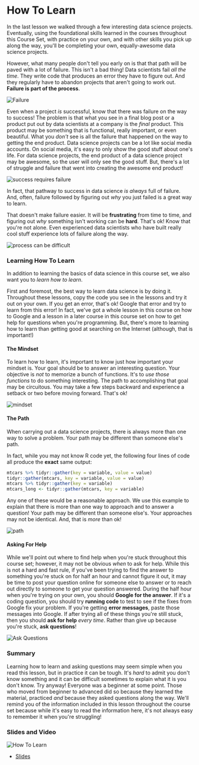 



# How To Learn

In the last lesson we walked through a few interesting data science projects. Eventually, using the foundational skills learned in the courses throughout this Course Set, with practice on your own, and with other skills you pick up along the way, you'll be completing your own, equally-awesome data science projects.

However, what many people don't tell you early on is that that path will be paved with a lot of failure. This isn't a bad thing! Data scientists fail *all the time*. They write code that produces an error they have to figure out. And they regularly have to abandon projects that aren't going to work out. **Failure is part of the process**.


![Failure](https://docs.google.com/presentation/d/1sgE2Um0t2AhkUlPHLJDSVLTJlyTabg1gtz1ybOgO-kY/export/png?id=1sgE2Um0t2AhkUlPHLJDSVLTJlyTabg1gtz1ybOgO-kY&pageid=g3f394e96d2_0_0)

Even when a project *is* successful, know that there was failure on the way to success! The problem is that what you see in a final blog post or a product put out by data scientists at a company is the *final* product. This product may be something that is functional, really important, or even beautiful. What you *don't* see is all the failure that happened on the way to getting the end product. Data science projects can be a lot like social media accounts. On social media, it's easy to only show the good stuff about one's life. For data science projects, the end product of a data science project may be awesome, so the user will only see the good stuff. But, there's a lot of struggle and failure that went into creating the awesome end product!


![success requires failure](https://docs.google.com/presentation/d/1sgE2Um0t2AhkUlPHLJDSVLTJlyTabg1gtz1ybOgO-kY/export/png?id=1sgE2Um0t2AhkUlPHLJDSVLTJlyTabg1gtz1ybOgO-kY&pageid=g3f394e96d2_0_21)

In fact, that pathway to success in data science *is always* full of failure. And, often, failure followed by figuring out *why* you just failed is a great way to learn.

That doesn't make failure easier. It will be **frustrating** from time to time, and figuring out *why* something isn't working can be **hard**. That's ok! Know that you're not alone. Even experienced data scientists who have built really cool stuff experience lots of failure along the way.


![process can be difficult](https://docs.google.com/presentation/d/1sgE2Um0t2AhkUlPHLJDSVLTJlyTabg1gtz1ybOgO-kY/export/png?id=1sgE2Um0t2AhkUlPHLJDSVLTJlyTabg1gtz1ybOgO-kY&pageid=g3f394e96d2_0_15)

### Learning How To Learn

In addition to learning the basics of data science in this course set, we also want you to *learn how to learn*.

First and foremost, the best way to learn data science is by doing it. Throughout these lessons, copy the code you see in the lessons and try it out on your own. If you get an error, that's ok! Google that error and try to learn from this error! In fact, we've got a whole lesson in this course on how to Google and a lesson in a later course in this course set on how to get help for questions when you're programming. But, there's more to learning how to learn than getting good at searching on the Internet (although, that is important!)

#### The Mindset

To learn how to learn, it's important to know just how important your mindset is. Your goal should be to answer an interesting question. Your objective is *not* to memorize a bunch of functions. It's to *use those functions* to do something interesting. The path to accomplishing that goal may be circuitous. You may take a few steps backward and experience a setback or two before moving forward. That's ok!


![mindset](https://docs.google.com/presentation/d/1sgE2Um0t2AhkUlPHLJDSVLTJlyTabg1gtz1ybOgO-kY/export/png?id=1sgE2Um0t2AhkUlPHLJDSVLTJlyTabg1gtz1ybOgO-kY&pageid=g3f394e96d2_0_42)

#### The Path

When carrying out a data science projects, there is always more than one way to solve a problem. Your path may be different than someone else's path.

In fact, while you may not know R code yet, the following four lines of code all produce the **exact** same output:

```r
mtcars %>% tidyr::gather(key = variable, value = value)
tidyr::gather(mtcars, key = variable, value = value)
mtcars %>% tidyr::gather(key = variable)
mtcars_long <- tidyr::gather(mtcars, key = variable)
```

Any one of these would be a reasonable approach. We use this example to explain that there is more than one way to approach and to answer a question! Your path may be different than someone else's. Your approaches may not be identical. And, that is *more* than ok!


![path](https://docs.google.com/presentation/d/1sgE2Um0t2AhkUlPHLJDSVLTJlyTabg1gtz1ybOgO-kY/export/png?id=1sgE2Um0t2AhkUlPHLJDSVLTJlyTabg1gtz1ybOgO-kY&pageid=g3f394e96d2_0_33)

#### Asking For Help

While we'll point out where to find help when you're stuck throughout this course set; however, it may not be obvious *when* to ask for help. While this is not a hard and fast rule, if you've been trying to find the answer to something you're stuck on for half an hour and cannot figure it out, it may be time to post your question online for someone else to answer or to reach out directly to someone to get your question answered. During the half hour when you're trying on your own, you should **Google for the answer**. If it's a coding question, you should try **running code** to test to see if the fixes from Google fix your problem. If you're getting **error messages**, paste those messages into Google. If after trying all of these things you're still stuck, then you should **ask for help** *every time*. Rather than give up because you're stuck, **ask questions**!


![Ask Questions](https://docs.google.com/presentation/d/1sgE2Um0t2AhkUlPHLJDSVLTJlyTabg1gtz1ybOgO-kY/export/png?id=1sgE2Um0t2AhkUlPHLJDSVLTJlyTabg1gtz1ybOgO-kY&pageid=g3f394e96d2_0_62)

### Summary

Learning how to learn and asking questions may seem simple when you read this lesson, but in practice it can be tough. It's *hard* to admit you don't know something and it can be difficult sometimes to explain what it is you don't know. Try anyway! Everyone was a beginner at some point. Those who moved from beginner to advanced did so because they learned the material, practiced *and* because they asked questions along the way. We'll remind you of the information included in this lesson throughout the course set because while it's easy to read the information here, it's not always easy to remember it when you're struggling!

### Slides and Video

![How To Learn](https://youtu.be/6FVNLlM7Hv8)

* [Slides](https://docs.google.com/presentation/d/1sgE2Um0t2AhkUlPHLJDSVLTJlyTabg1gtz1ybOgO-kY/edit?usp=sharing)

